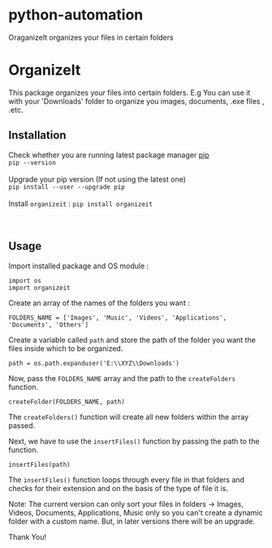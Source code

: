 # python-automation
OraganizeIt organizes your files in certain folders

# OrganizeIt

This package organizes your files into certain folders.
E.g You can use it with your 'Downloads' folder to organize you images, documents, .exe files , .etc.

## Installation
Check whether you are running latest package manager [pip](https://pip.pypa.io/en/stable/)<br>
`pip --version`
<br><br>
Upgrade your pip version (If not using the latest one)<br>
`pip install --user --upgrade pip`
<br><br>
Install `organizeit`  :
`pip install organizeit`
<br><br>
<br>
## Usage

Import installed package and OS module :
```
import os
import organizeit
```
Create an array of the names of the folders you want :
```
FOLDERS_NAME = ['Images', 'Music', 'Videos', 'Applications', 'Documents', 'Others']
```
Create a variable called `path` and store the path of the folder you want the files inside which to be organized.  

```
path = os.path.expanduser('E:\\XYZ\\Downloads')
```

Now, pass the `FOLDERS_NAME` array and the path to the `createFolders` function.

```
createFolder(FOLDERS_NAME, path)
```
The `createFolders()` function will create all new folders within the array passed.

Next, we have to use the `insertFiles()` function by passing the path to the function.

```
insertFiles(path)
```

The `insertFiles()` function loops through every file in that folders and checks for their extension and on the basis of the type of file it is.

Note: The current version can only sort your files in folders -> Images, Videos, Documents, Applications, Music only so you can't create a dynamic folder with a custom name. But, in later versions there will be an upgrade.

Thank You!  
